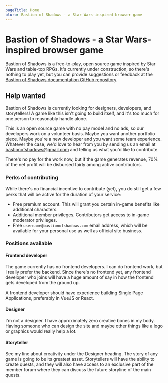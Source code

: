 ```yaml
---
pageTitle: Home
blurb: Bastion of Shadows - a Star Wars-inspired browser game
---
```


# Bastion of Shadows - a Star Wars-inspired browser game

Bastion of Shadows is a free-to-play, open source game inspired by Star Wars and table-top RPGs. It's currently under construction, so there's nothing to play yet, but you can provide suggestions or feedback at the [Bastion of Shadows documentation GitHub repository](https://github.com/bastion-of-shadows/docs).

## Help wanted

Bastion of Shadows is currently looking for designers, developers, and storytellers! A game like this isn't going to build itself, and it's too much for one person to reasonably handle alone.

This is an open source game with no pay model and no ads, so our developers work on a volunteer basis. Maybe you want another portfolio piece. Maybe you're a new developer and you want some team experience. Whatever the case, we'd love to hear from you by sending us an email at [bastionofshadows@gmail.com](mailto:bastionofshadows@gmail.com) and telling us what you'd like to contribute.

There's no pay for the work now, but if the game generates revenue, 70% of the net profit will be disbursed fairly among active contributors.

### Perks of contributing

While there's no financial incentive to contribute (yet), you do still get a few perks that will be active for the duration of your service:

- Free premium account. This will grant you certain in-game benefits like additional characters.
- Additional member privileges. Contributors get access to in-game moderator privileges.
- Free `username@bastionofshadows.com` email address, which will be available for your personal use as well as official site business.

### Positions available

#### Frontend developer

The game currently has no frontend developers. I can do frontend work, but I really prefer the backend. Since there's no frontend yet, any frontend developer who joins will have a huge amount of say in how the frontend gets developed from the ground up.

A frontend developer should have experience building Single Page Applications, preferably in VueJS or React.

#### Designer

I'm not a designer. I have approximately zero creative bones in my body. Having someone who can design the site and maybe other things like a logo or graphics would really help a lot.

#### Storyteller

See my line about creativity under the Designer heading. The story of any game is going to be its greatest asset. Storytellers will have the ability to create quests, and they will also have access to an exclusive part of the member forum where they can discuss the future storyline of the main quests.